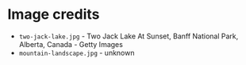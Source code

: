 # Image credits

- `two-jack-lake.jpg` - Two Jack Lake At Sunset, Banff National Park, Alberta, Canada - Getty Images
- `mountain-landscape.jpg` - unknown
